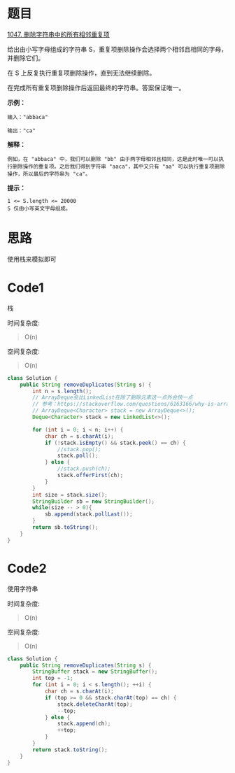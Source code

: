 # 题目
[1047. 删除字符串中的所有相邻重复项](https://leetcode.cn/problems/remove-all-adjacent-duplicates-in-string/description/)

给出由小写字母组成的字符串 S，重复项删除操作会选择两个相邻且相同的字母，并删除它们。

在 S 上反复执行重复项删除操作，直到无法继续删除。

在完成所有重复项删除操作后返回最终的字符串。答案保证唯一。


**示例：**
``` 
输入："abbaca"

输出："ca"
```

**解释：**

``` 
例如，在 "abbaca" 中，我们可以删除 "bb" 由于两字母相邻且相同，这是此时唯一可以执行删除操作的重复项。之后我们得到字符串 "aaca"，其中又只有 "aa" 可以执行重复项删除操作，所以最后的字符串为 "ca"。
```

**提示：**
``` 
1 <= S.length <= 20000
S 仅由小写英文字母组成。
```


# 思路
使用栈来模拟即可

# Code1
栈

时间复杂度:
>O(n)

空间复杂度:
> O(n)

```java
class Solution {
    public String removeDuplicates(String s) {
        int n = s.length();
        // ArrayDeque会比LinkedList在除了删除元素这一点外会快一点
        // 参考：https://stackoverflow.com/questions/6163166/why-is-arraydeque-better-than-linkedlist
        // ArrayDeque<Character> stack = new ArrayDeque<>();
        Deque<Character> stack = new LinkedList<>();

        for (int i = 0; i < n; i++) {
            char ch = s.charAt(i);
            if (!stack.isEmpty() && stack.peek() == ch) {
                //stack.pop();
                stack.poll();
            } else {
                //stack.push(ch);
                stack.offerFirst(ch);
            }
        }
        int size = stack.size();
        StringBuilder sb = new StringBuilder();
        while(size -- > 0){
            sb.append(stack.pollLast());
        }
        return sb.toString();
    }
}
```

# Code2
使用字符串

时间复杂度:
>O(n)

空间复杂度:
> O(n)

```java
class Solution {
    public String removeDuplicates(String s) {
        StringBuffer stack = new StringBuffer();
        int top = -1;
        for (int i = 0; i < s.length(); ++i) {
            char ch = s.charAt(i);
            if (top >= 0 && stack.charAt(top) == ch) {
                stack.deleteCharAt(top);
                --top;
            } else {
                stack.append(ch);
                ++top;
            }
        }
        return stack.toString();
    }
}
```